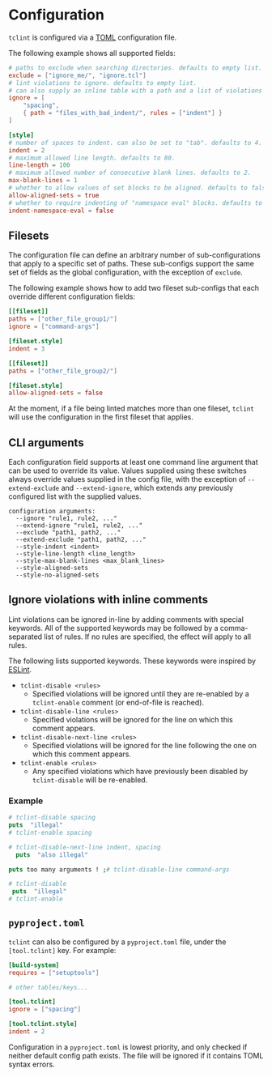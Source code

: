 # Configuration

`tclint` is configured via a [TOML](https://toml.io/en/) configuration file.

The following example shows all supported fields:

```toml
# paths to exclude when searching directories. defaults to empty list.
exclude = ["ignore_me/", "ignore.tcl"]
# lint violations to ignore. defaults to empty list.
# can also supply an inline table with a path and a list of violations to ignore under that path.
ignore = [
    "spacing",
    { path = "files_with_bad_indent/", rules = ["indent"] }
]

[style]
# number of spaces to indent. can also be set to "tab". defaults to 4.
indent = 2
# maximum allowed line length. defaults to 80.
line-length = 100
# maximum allowed number of consecutive blank lines. defaults to 2.
max-blank-lines = 1
# whether to allow values of set blocks to be aligned. defaults to false.
allow-aligned-sets = true
# whether to require indenting of "namespace eval" blocks. defaults to true.
indent-namespace-eval = false
```

## Filesets

The configuration file can define an arbitrary number of sub-configurations that apply to a specific set of paths. These sub-configs support the same set of fields as the global configuration, with the exception of `exclude`.

The following example shows how to add two fileset sub-configs that each override different configuration fields:

```toml
[[fileset]]
paths = ["other_file_group1/"]
ignore = ["command-args"]

[fileset.style]
indent = 3

[[fileset]]
paths = ["other_file_group2/"]

[fileset.style]
allow-aligned-sets = false
```

At the moment, if a file being linted matches more than one fileset, `tclint` will use the configuration in the first fileset that applies.

## CLI arguments

Each configuration field supports at least one command line argument that can be used to override its value. Values supplied using these switches always override values supplied in the config file, with the exception of `--extend-exclude` and `--extend-ignore`, which extends any previously configured list with the supplied values.

```
configuration arguments:
  --ignore "rule1, rule2, ..."
  --extend-ignore "rule1, rule2, ..."
  --exclude "path1, path2, ..."
  --extend-exclude "path1, path2, ..."
  --style-indent <indent>
  --style-line-length <line_length>
  --style-max-blank-lines <max_blank_lines>
  --style-aligned-sets
  --style-no-aligned-sets
```

## Ignore violations with inline comments

Lint violations can be ignored in-line by adding comments with special keywords. All of the supported keywords may be followed by a comma-separated list of rules. If no rules are specified, the effect will apply to all rules.

The following lists supported keywords. These keywords were inspired by [ESLint][eslint-comments].

- `tclint-disable <rules>`
  - Specified violations will be ignored until they are re-enabled by a `tclint-enable` comment (or end-of-file is reached).
- `tclint-disable-line <rules>`
  - Specified violations will be ignored for the line on which this comment appears.
- `tclint-disable-next-line <rules>`
  - Specified violations will be ignored for the line following the one on which this comment appears.
- `tclint-enable <rules>`
  - Any specified violations which have previously been disabled by `tclint-disable` will be re-enabled.

### Example

```tcl
# tclint-disable spacing
puts  "illegal"
# tclint-enable spacing

# tclint-disable-next-line indent, spacing
  puts  "also illegal"

puts too many arguments ! ;# tclint-disable-line command-args

# tclint-disable
 puts  "illegal"
# tclint-enable
```


## `pyproject.toml`

`tclint` can also be configured by a `pyproject.toml` file, under the `[tool.tclint]` key. For example:

```toml
[build-system]
requires = ["setuptools"]

# other tables/keys...

[tool.tclint]
ignore = ["spacing"]

[tool.tclint.style]
indent = 2
```

Configuration in a `pyproject.toml` is lowest priority, and only checked if neither default config path exists. The file will be ignored if it contains TOML syntax errors.

[eslint-comments]: https://eslint.org/docs/latest/use/configure/rules#using-configuration-comments-1